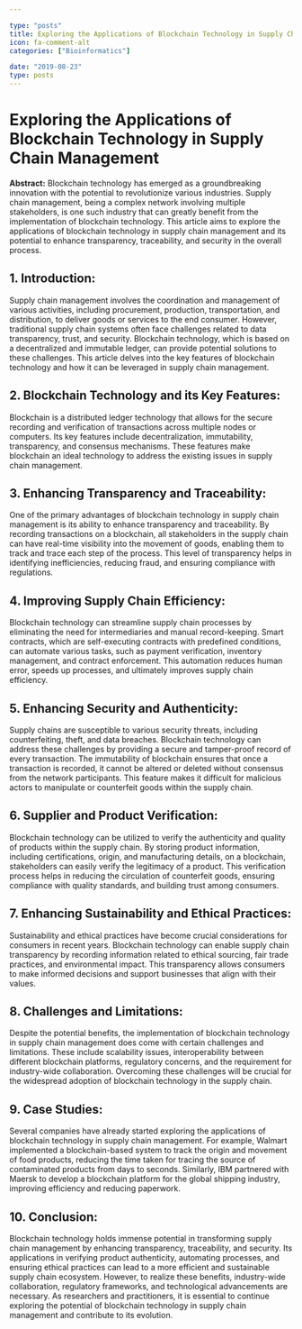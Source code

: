 ```yaml
---

type: "posts"
title: Exploring the Applications of Blockchain Technology in Supply Chain Management
icon: fa-comment-alt
categories: ["Bioinformatics"]

date: "2019-08-23"
type: posts
---
```





# Exploring the Applications of Blockchain Technology in Supply Chain Management

**Abstract:**
Blockchain technology has emerged as a groundbreaking innovation with the potential to revolutionize various industries. Supply chain management, being a complex network involving multiple stakeholders, is one such industry that can greatly benefit from the implementation of blockchain technology. This article aims to explore the applications of blockchain technology in supply chain management and its potential to enhance transparency, traceability, and security in the overall process.

## 1. Introduction:
Supply chain management involves the coordination and management of various activities, including procurement, production, transportation, and distribution, to deliver goods or services to the end consumer. However, traditional supply chain systems often face challenges related to data transparency, trust, and security. Blockchain technology, which is based on a decentralized and immutable ledger, can provide potential solutions to these challenges. This article delves into the key features of blockchain technology and how it can be leveraged in supply chain management.

## 2. Blockchain Technology and its Key Features:
Blockchain is a distributed ledger technology that allows for the secure recording and verification of transactions across multiple nodes or computers. Its key features include decentralization, immutability, transparency, and consensus mechanisms. These features make blockchain an ideal technology to address the existing issues in supply chain management.

## 3. Enhancing Transparency and Traceability:
One of the primary advantages of blockchain technology in supply chain management is its ability to enhance transparency and traceability. By recording transactions on a blockchain, all stakeholders in the supply chain can have real-time visibility into the movement of goods, enabling them to track and trace each step of the process. This level of transparency helps in identifying inefficiencies, reducing fraud, and ensuring compliance with regulations.

## 4. Improving Supply Chain Efficiency:
Blockchain technology can streamline supply chain processes by eliminating the need for intermediaries and manual record-keeping. Smart contracts, which are self-executing contracts with predefined conditions, can automate various tasks, such as payment verification, inventory management, and contract enforcement. This automation reduces human error, speeds up processes, and ultimately improves supply chain efficiency.

## 5. Enhancing Security and Authenticity:
Supply chains are susceptible to various security threats, including counterfeiting, theft, and data breaches. Blockchain technology can address these challenges by providing a secure and tamper-proof record of every transaction. The immutability of blockchain ensures that once a transaction is recorded, it cannot be altered or deleted without consensus from the network participants. This feature makes it difficult for malicious actors to manipulate or counterfeit goods within the supply chain.

## 6. Supplier and Product Verification:
Blockchain technology can be utilized to verify the authenticity and quality of products within the supply chain. By storing product information, including certifications, origin, and manufacturing details, on a blockchain, stakeholders can easily verify the legitimacy of a product. This verification process helps in reducing the circulation of counterfeit goods, ensuring compliance with quality standards, and building trust among consumers.

## 7. Enhancing Sustainability and Ethical Practices:
Sustainability and ethical practices have become crucial considerations for consumers in recent years. Blockchain technology can enable supply chain transparency by recording information related to ethical sourcing, fair trade practices, and environmental impact. This transparency allows consumers to make informed decisions and support businesses that align with their values.

## 8. Challenges and Limitations:
Despite the potential benefits, the implementation of blockchain technology in supply chain management does come with certain challenges and limitations. These include scalability issues, interoperability between different blockchain platforms, regulatory concerns, and the requirement for industry-wide collaboration. Overcoming these challenges will be crucial for the widespread adoption of blockchain technology in the supply chain.

## 9. Case Studies:
Several companies have already started exploring the applications of blockchain technology in supply chain management. For example, Walmart implemented a blockchain-based system to track the origin and movement of food products, reducing the time taken for tracing the source of contaminated products from days to seconds. Similarly, IBM partnered with Maersk to develop a blockchain platform for the global shipping industry, improving efficiency and reducing paperwork.

## 10. Conclusion:
Blockchain technology holds immense potential in transforming supply chain management by enhancing transparency, traceability, and security. Its applications in verifying product authenticity, automating processes, and ensuring ethical practices can lead to a more efficient and sustainable supply chain ecosystem. However, to realize these benefits, industry-wide collaboration, regulatory frameworks, and technological advancements are necessary. As researchers and practitioners, it is essential to continue exploring the potential of blockchain technology in supply chain management and contribute to its evolution.